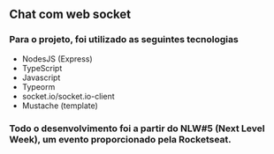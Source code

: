 ## Chat com web socket

### Para o projeto, foi utilizado as seguintes tecnologias
- NodesJS (Express)
- TypeScript
- Javascript
- Typeorm
- socket.io/socket.io-client
- Mustache (template)


### Todo o desenvolvimento foi a partir do NLW#5 (Next Level Week), um evento proporcionado pela Rocketseat.
